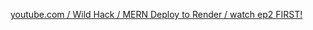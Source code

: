 [youtube.com / Wild Hack / MERN Deploy to Render / watch ep2 FIRST!](https://www.youtube.com/playlist?list=PLaRm0usqP10L1gIPAuUE5M_9dm8N_b5Ri)

